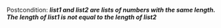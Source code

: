 Postcondition: ***list1 and list2 are lists of numbers with the same length. The length of list1 is not equal to the length of list2***